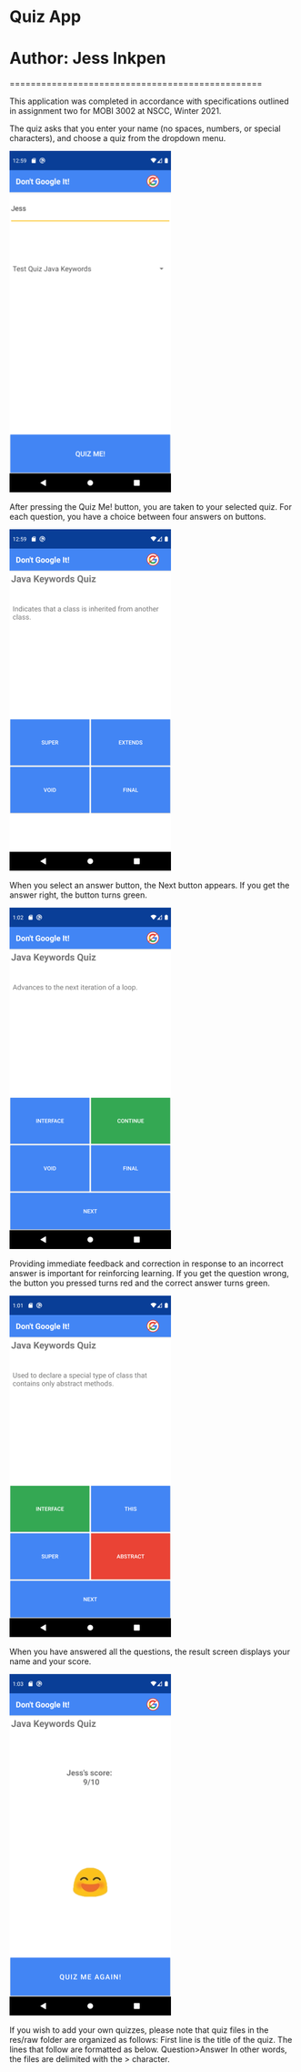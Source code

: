 # Quiz App
# Author: Jess Inkpen

================================================

This application was completed in accordance with
specifications outlined in assignment two for 
MOBI 3002 at NSCC, Winter 2021. 

The quiz asks that you enter your name (no spaces,
numbers, or special characters), and choose a quiz
from the dropdown menu. 

![Screen shot of app launch](/QuizAppScreenShots/LaunchActivity.png?raw=true) 

After pressing the Quiz Me! button, you are taken 
to your selected quiz. For each question, you have 
a choice between four answers on buttons. 

![Screen shot of quiz activity](/QuizAppScreenShots/QuizActivity2.png?raw=true) 

When you select an answer button, the Next button
appears. If you get the answer right, the button 
turns green. 

![Screen shot of correct answer](/QuizAppScreenShots/CorrectAnswer2.png?raw=true) 

Providing immediate feedback and correction in 
response to an incorrect answer is important for
reinforcing learning. If you get the question wrong, 
the button you pressed turns red and the correct
answer turns green. 

![Screen shot of incorrect answer](/QuizAppScreenShots/IncorrectAnswer2.png?raw=true) 

When you have answered all the questions, the result
screen displays your name and your score.

![Screen shot of result activity](/QuizAppScreenShots/ResultActivity2.png?raw=true) 

If you wish to add your own quizzes, please note
that quiz files in the res/raw folder are organized
as follows:
First line is the title of the quiz.
The lines that follow are formatted as below.
Question>Answer
In other words, the files are delimited with the >
character.
